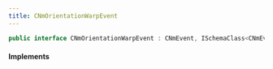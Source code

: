 ```yaml
---
title: CNmOrientationWarpEvent
---
```


```csharp
public interface CNmOrientationWarpEvent : CNmEvent, ISchemaClass<CNmEvent>, ISchemaClass<CNmOrientationWarpEvent>, ISchemaField, ISchemaClass, INativeHandle
```

#### Implements

